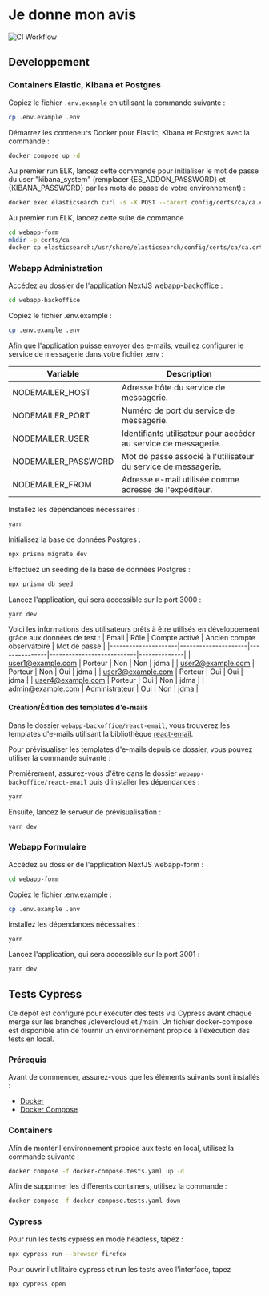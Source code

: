 # Je donne mon avis

![CI Workflow](https://github.com/DISIC/jedonnemonavis.numerique.gouv.fr/actions/workflows/ci.yml/badge.svg)

## Developpement

### Containers Elastic, Kibana et Postgres

Copiez le fichier `.env.example` en utilisant la commande suivante :

```bash
cp .env.example .env
```

Démarrez les conteneurs Docker pour Elastic, Kibana et Postgres avec la commande :

```bash
docker compose up -d
```

Au premier run ELK, lancez cette commande pour initialiser le mot de passe du user "kibana_system" (remplacer {ES_ADDON_PASSWORD} et {KIBANA_PASSWORD} par les mots de passe de votre environnement) :

```bash
docker exec elasticsearch curl -s -X POST --cacert config/certs/ca/ca.crt -u "elastic:{ES_ADDON_PASSWORD}" -H "Content-Type: application/json" https://elasticsearch:9200/_security/user/kibana_system/_password -d "{\"password\":\"{KIBANA_PASSWORD}\"}"
```

Au premier run ELK, lancez cette suite de commande

```bash
cd webapp-form
mkdir -p certs/ca
docker cp elasticsearch:/usr/share/elasticsearch/config/certs/ca/ca.crt ./certs/ca/ca.crt
```

### Webapp Administration

Accédez au dossier de l'application NextJS webapp-backoffice :

```bash
cd webapp-backoffice
```

Copiez le fichier .env.example :

```bash
cp .env.example .env
```

Afin que l'application puisse envoyer des e-mails, veuillez configurer le service de messagerie dans votre fichier .env :

| Variable            | Description                                                     |
| ------------------- | --------------------------------------------------------------- |
| NODEMAILER_HOST     | Adresse hôte du service de messagerie.                          |
| NODEMAILER_PORT     | Numéro de port du service de messagerie.                        |
| NODEMAILER_USER     | Identifiants utilisateur pour accéder au service de messagerie. |
| NODEMAILER_PASSWORD | Mot de passe associé à l'utilisateur du service de messagerie.  |
| NODEMAILER_FROM     | Adresse e-mail utilisée comme adresse de l'expéditeur.          |

Installez les dépendances nécessaires :

```bash
yarn
```

Initialisez la base de données Postgres :

```bash
npx prisma migrate dev
```

Effectuez un seeding de la base de données Postgres :

```bash
npx prisma db seed
```

Lancez l'application, qui sera accessible sur le port 3000 :

```bash
yarn dev
```

Voici les informations des utilisateurs prêts à être utilisés en développement grâce aux données de test :
| Email | Rôle | Compte activé | Ancien compte observatoire | Mot de passe |
|---------------------|---------------------|---------------|---------------------------|--------------|
| user1@example.com | Porteur | Non | Non | jdma |
| user2@example.com | Porteur | Non | Oui | jdma |
| user3@example.com | Porteur | Oui | Oui | jdma |
| user4@example.com | Porteur | Oui | Non | jdma |
| admin@example.com | Administrateur | Oui | Non | jdma |

#### Création/Édition des templates d'e-mails

Dans le dossier `webapp-backoffice/react-email`, vous trouverez les templates d'e-mails utilisant la bibliothèque [react-email](https://react.email/).

Pour prévisualiser les templates d'e-mails depuis ce dossier, vous pouvez utiliser la commande suivante :

Premièrement, assurez-vous d'être dans le dossier `webapp-backoffice/react-email` puis d'installer les dépendances :

```bash
yarn
```

Ensuite, lancez le serveur de prévisualisation :

```bash
yarn dev
```

### Webapp Formulaire

Accédez au dossier de l'application NextJS webapp-form :

```bash
cd webapp-form
```

Copiez le fichier .env.example :

```bash
cp .env.example .env
```

Installez les dépendances nécessaires :

```bash
yarn
```

Lancez l'application, qui sera accessible sur le port 3001 :

```bash
yarn dev
```

## Tests Cypress

Ce dépôt est configuré pour éxécuter des tests via Cypress avant chaque merge sur les branches /clevercloud et /main.
Un fichier docker-compose est disponible afin de fournir un environnement propice à l'éxécution des tests en local.

### Prérequis

Avant de commencer, assurez-vous que les éléments suivants sont installés :

- [Docker](https://www.docker.com/get-started)
- [Docker Compose](https://docs.docker.com/compose/install/)

### Containers

Afin de monter l'environnement propice aux tests en local, utilisez la commande suivante :

```bash
docker compose -f docker-compose.tests.yaml up -d
```

Afin de supprimer les différents containers, utilisez la commande :

```bash
docker compose -f docker-compose.tests.yaml down
```

### Cypress

Pour run les tests cypress en mode headless, tapez :

```bash
npx cypress run --browser firefox
```

Pour ouvrir l'utilitaire cypress et run les tests avec l'interface, tapez

```bash
npx cypress open
```
